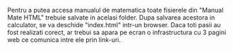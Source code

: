Pentru a putea accesa manualul de matematica toate fisierele din  "Manual Mate HTML" trebuie salvate in acelasi folder.
Dupa salvarea acestora in calculator, se va deschide "index.html" intr-un browser.
Daca toti pasii au fost realizati corect, ar trebui sa apara pe ecran o infrastructura cu 3 pagini web ce comunica intre ele prin link-uri.
